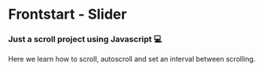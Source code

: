 # Frontstart - Slider

### Just a scroll project using Javascript 💻

Here we learn how to scroll, autoscroll and set an interval between scrolling.
